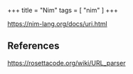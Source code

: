 +++
title = "Nim"
tags = [ "nim" ]
+++

<https://nim-lang.org/docs/uri.html>

## References

<https://rosettacode.org/wiki/URL_parser>
